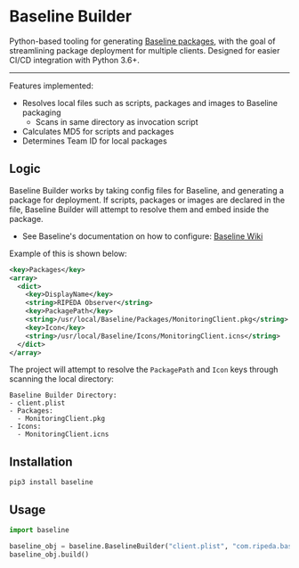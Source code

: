# Baseline Builder


Python-based tooling for generating [Baseline packages](https://github.com/SecondSonConsulting/Baseline), with the goal of streamlining package deployment for multiple clients. Designed for easier CI/CD integration with Python 3.6+.

------------

Features implemented:
- Resolves local files such as scripts, packages and images to Baseline packaging
  - Scans in same directory as invocation script
- Calculates MD5 for scripts and packages
- Determines Team ID for local packages

## Logic

Baseline Builder works by taking config files for Baseline, and generating a package for deployment. If scripts, packages or images are declared in the file, Baseline Builder will attempt to resolve them and embed inside the package.

* See Baseline's documentation on how to configure: [Baseline Wiki](https://github.com/SecondSonConsulting/Baseline/wiki)

Example of this is shown below:

```xml
<key>Packages</key>
<array>
  <dict>
    <key>DisplayName</key>
    <string>RIPEDA Observer</string>
    <key>PackagePath</key>
    <string>/usr/local/Baseline/Packages/MonitoringClient.pkg</string>
    <key>Icon</key>
    <string>/usr/local/Baseline/Icons/MonitoringClient.icns</string>
  </dict>
</array>
```

The project will attempt to resolve the `PackagePath` and `Icon` keys through scanning the local directory:
```
Baseline Builder Directory:
- client.plist
- Packages:
  - MonitoringClient.pkg
- Icons:
  - MonitoringClient.icns
```


## Installation

```
pip3 install baseline
```


## Usage


```py
import baseline

baseline_obj = baseline.BaselineBuilder("client.plist", "com.ripeda.baseline.client", "1.0.0")
baseline_obj.build()
```